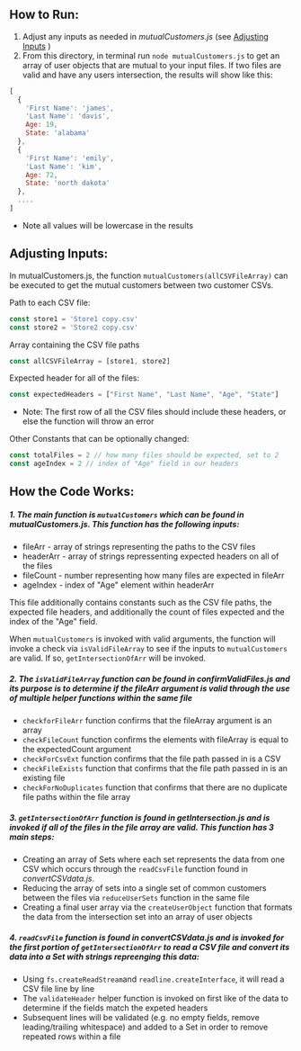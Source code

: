 ## How to Run:
1. Adjust any inputs as needed in _mutualCustomers.js_ (see [Adjusting Inputs](#adjusting-inputs) )
2. From this directory, in terminal run `node mutualCustomers.js` to get an array of user objects that are mutual to your input files. If two files are valid and have any users intersection, the results will show like this:

```javascript
[
  {
    'First Name': 'james',
    'Last Name': 'davis',
    Age: 19,
    State: 'alabama'
  },
  {
    'First Name': 'emily',
    'Last Name': 'kim',
    Age: 72,
    State: 'north dakota'
  },
  ....
]
```
* Note all values will be lowercase in the results



## Adjusting Inputs:
In mutualCustomers.js, the function `mutualCustomers(allCSVFileArray)` can be executed to get the mutual customers between two customer CSVs. 


Path to each CSV file:
```javascript
const store1 = 'Store1 copy.csv'
const store2 = 'Store2 copy.csv'
```
Array containing the CSV file paths
```javascript
const allCSVFileArray = [store1, store2]
```

Expected header for all of the files:
```javascript
const expectedHeaders = ["First Name", "Last Name", "Age", "State"] 
```
* Note: The first row of all the CSV files should include these headers, or else the function will throw an error

Other Constants that can be optionally changed:
```javascript
const totalFiles = 2 // how many files should be expected, set to 2
const ageIndex = 2 // index of "Age" field in our headers
```



## How the Code Works:

##### 1. The main function is `mutualCustomers` which can be found in _mutualCustomers.js_. This function has the following inputs:
  - fileArr - array of strings representing the paths to the CSV files
  - headerArr - array of strings repressenting expected headers on all of the files
  - fileCount - number representing how many files are expected in fileArr
  - ageIndex - index of "Age" element within headerArr

This file additionally contains constants such as the CSV file paths, the expected file headers, and additionally the count of files expected and the index of the "Age" field.

When `mutualCustomers` is invoked with valid arguments, the function will invoke a check via `isValidFileArray` to see if the inputs to `mutualCustomers` are valid. If so, `getIntersectionOfArr` will be invoked.

##### 2. The `isValidFileArray` function can be found in _confirmValidFiles.js_ and its purpose is to determine if the fileArr argument is valid through the use of multiple helper functions within the same file

  - `checkforFileArr` function confirms that the fileArray argument is an array
  - `checkFileCount` function confirms the elements with fileArray is equal to the expectedCount argument
  - `checkForCsvExt` function confirms that the file path passed in is a CSV
  - `checkFileExists` function that confirms that the file path passed in is an existing file
  - `checkForNoDuplicates` function that confirms that there are no duplicate file paths within the file array

##### 3. `getIntersectionOfArr` function is found in _getIntersection.js_ and is invoked if all of the files in the file array are valid. This function has 3 main steps:

  - Creating an array of Sets where each set represents the data from one CSV which occurs through the `readCsvFile` function found in _convertCSVdata.js_.
  - Reducing the array of sets into a single set of common customers between the files via `reduceUserSets` function in the same file
  - Creating a final user array via the `createUserObject` function that formats the data from the intersection set into an array of user objects

##### 4. `readCsvFile` function is found in _convertCSVdata.js_ and is invoked for the first portion of `getIntersectionOfArr` to read a CSV file and convert its data into a Set with strings repreenging this data:

- Using `fs.createReadStream`and `readline.createInterface`, it will read a CSV file line by line
- The `validateHeader` helper function is invoked on first like of the data to determine if the fields match the expeted headers
- Subsequent lines will be validated (e.g. no empty fields, remove leading/trailing whitespace) and added to a Set in order to remove repeated rows within a file 


